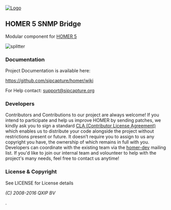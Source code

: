 [![Logo](http://sipcapture.org/data/images/sipcapture_header.png)](http://sipcapture.org)

## HOMER 5 SNMP Bridge

Modular component for [HOMER 5](http://github.com/sipcapture/homer)


![splitter](http://i.imgur.com/lytn4zn.png)

### Documentation

Project Documentation is available here:

https://github.com/sipcapture/homer/wiki

For Help contact: support@sipcapture.org



### Developers
Contributors and Contributions to our project are always welcome! If you intend to participate and help us improve HOMER by sending patches, we kindly ask you to sign a standard [CLA (Contributor License Agreement)](http://cla.qxip.net) which enables us to distribute your code alongside the project without restrictions present or future. It doesn’t require you to assign to us any copyright you have, the ownership of which remains in full with you. Developers can coordinate with the existing team via the [homer-dev](http://groups.google.com/group/homer-dev) mailing list. If you'd like to join our internal team and volounteer to help with the project's many needs, feel free to contact us anytime!




### License & Copyright

See LICENSE for License details

*(C) 2008-2016 QXIP BV*

.
